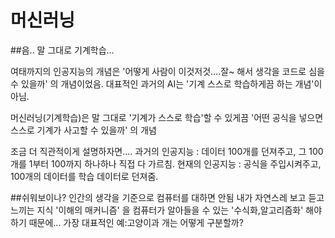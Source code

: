 # 머신러닝
##음..
말 그대로 기계학습...

여태까지의 인공지능의 개념은
'어떻게 사람이 이것저것....잘~ 해서 생각을 코드로 심을 수 있을까' 의 개념이었음.
대표적인 과거의 AI는 '기계 스스로 학습하게끔 하는 개념'이 아님.

머신러닝(기계학습)은 말 그대로 '기계가 스스로 학습'할 수 있게끔
'어떤 공식을 넣으면 스스로 기계가 사고할 수 있을까' 의 개념

조금 더 직관적이게 설명하자면....
과거의 인공지능 : 데이터 100개를 던져주고, 그 100개를 1부터 100까지 하나하나 직접 다 가르침.
현재의 인공지능 : 공식을 주입시켜주고, 100개의 데이터를 학습 데이터로 던져줌.


##쉬워보이나?
인간의 생각을 기준으로 컴퓨터를 대하면 안됨
내가 자연스레 보고 듣고 느끼는 지식 '이해의 매커니즘' 을
컴퓨터가 알아들을 수 있는 '수식화,알고리즘화' 해야 하기 때문에...
가장 대표적인 예:고양이과 개는 어떻게 구분할까?






